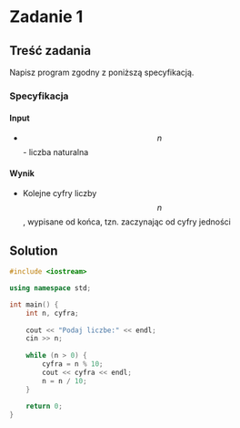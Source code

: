 # Zadanie 1

## Treść zadania

Napisz program zgodny z poniższą specyfikacją.

### Specyfikacja

#### Input

* $$n$$ - liczba naturalna

#### Wynik

* Kolejne cyfry liczby $$n$$, wypisane od końca, tzn. zaczynając od cyfry jedności

## Solution

```cpp
#include <iostream>

using namespace std;

int main() {
    int n, cyfra;
    
    cout << "Podaj liczbe:" << endl;
    cin >> n;
    
    while (n > 0) {
        cyfra = n % 10;
        cout << cyfra << endl;
        n = n / 10;
    }
    
    return 0;
}
```
